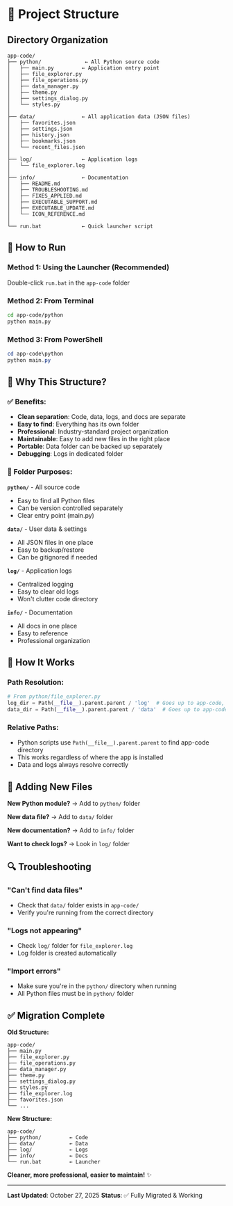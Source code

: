 # 📁 Project Structure

## Directory Organization

```
app-code/
├── python/              ← All Python source code
│   ├── main.py         ← Application entry point
│   ├── file_explorer.py
│   ├── file_operations.py
│   ├── data_manager.py
│   ├── theme.py
│   ├── settings_dialog.py
│   └── styles.py
│
├── data/               ← All application data (JSON files)
│   ├── favorites.json
│   ├── settings.json
│   ├── history.json
│   ├── bookmarks.json
│   └── recent_files.json
│
├── log/                ← Application logs
│   └── file_explorer.log
│
├── info/               ← Documentation
│   ├── README.md
│   ├── TROUBLESHOOTING.md
│   ├── FIXES_APPLIED.md
│   ├── EXECUTABLE_SUPPORT.md
│   ├── EXECUTABLE_UPDATE.md
│   └── ICON_REFERENCE.md
│
└── run.bat             ← Quick launcher script
```

## 🚀 How to Run

### Method 1: Using the Launcher (Recommended)
Double-click `run.bat` in the `app-code` folder

### Method 2: From Terminal
```bash
cd app-code/python
python main.py
```

### Method 3: From PowerShell
```powershell
cd app-code\python
python main.py
```

## 📂 Why This Structure?

### ✅ Benefits:
- **Clean separation**: Code, data, logs, and docs are separate
- **Easy to find**: Everything has its own folder
- **Professional**: Industry-standard project organization
- **Maintainable**: Easy to add new files in the right place
- **Portable**: Data folder can be backed up separately
- **Debugging**: Logs in dedicated folder

### 📁 Folder Purposes:

**`python/`** - All source code
- Easy to find all Python files
- Can be version controlled separately
- Clear entry point (main.py)

**`data/`** - User data & settings
- All JSON files in one place
- Easy to backup/restore
- Can be gitignored if needed

**`log/`** - Application logs
- Centralized logging
- Easy to clear old logs
- Won't clutter code directory

**`info/`** - Documentation
- All docs in one place
- Easy to reference
- Professional organization

## 🔧 How It Works

### Path Resolution:
```python
# From python/file_explorer.py
log_dir = Path(__file__).parent.parent / 'log'  # Goes up to app-code, then into log
data_dir = Path(__file__).parent.parent / 'data'  # Goes up to app-code, then into data
```

### Relative Paths:
- Python scripts use `Path(__file__).parent.parent` to find app-code directory
- This works regardless of where the app is installed
- Data and logs always resolve correctly

## 📝 Adding New Files

**New Python module?**
→ Add to `python/` folder

**New data file?**
→ Add to `data/` folder

**New documentation?**
→ Add to `info/` folder

**Want to check logs?**
→ Look in `log/` folder

## 🔍 Troubleshooting

### "Can't find data files"
- Check that `data/` folder exists in `app-code/`
- Verify you're running from the correct directory

### "Logs not appearing"
- Check `log/` folder for `file_explorer.log`
- Log folder is created automatically

### "Import errors"
- Make sure you're in the `python/` directory when running
- All Python files must be in `python/` folder

## ✅ Migration Complete

**Old Structure:**
```
app-code/
├── main.py
├── file_explorer.py
├── file_operations.py
├── data_manager.py
├── theme.py
├── settings_dialog.py
├── styles.py
├── file_explorer.log
├── favorites.json
└── ...
```

**New Structure:**
```
app-code/
├── python/         ← Code
├── data/           ← Data
├── log/            ← Logs
├── info/           ← Docs
└── run.bat         ← Launcher
```

**Cleaner, more professional, easier to maintain!** ✨

---

**Last Updated**: October 27, 2025
**Status**: ✅ Fully Migrated & Working
